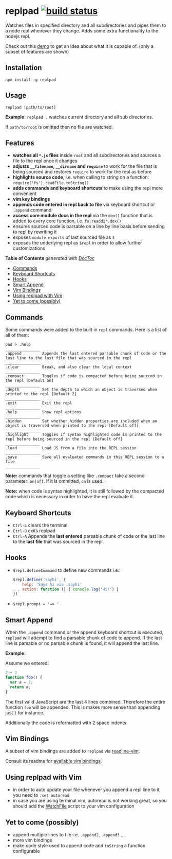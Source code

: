 # replpad [![build status](https://secure.travis-ci.org/thlorenz/replpad.png)](http://next.travis-ci.org/thlorenz/replpad)

Watches files in specified directory and all subdirectories and pipes them to a node repl whenever they change. Adds some extra
functionality to the nodejs repl.

Check out this [demo](http://youtu.be/AuGPd-AAl-8) to get an idea about what it is capable of. (only a subset of
features are shown)

## Installation

    npm install -g replpad

## Usage

    replpad [path/to/root]

**Example:** `replpad .` watches current directory and all sub directories.

If `path/to/root` is omitted then no file are watched.

## Features

- **watches all `*.js` files** inside `root` and all subdirectories and sources a file to the repl once it changes
- **adjusts `__filename`, `__dirname` and `require`** to work for the file that is being sourced and restores `require` to work
  for the repl as before
- **highlights source code**, i.e. when calling to string on a function: `require('fs').readFile.toString()`
- **adds commands and keyboard shortcuts** to make using the repl more convenient
- **vim key bindings**
- **appends code entered in repl back to file** via keyboard shortcut or `.append` command
- **access core module docs in the repl** via the `dox()` function that is added to every core function, i.e.
  `fs.readdir.dox()`
- ensures sourced code is parsable on a line by line basis before sending to repl by rewriting it
- exposes `module.exports` of last sourced file as `$`
- exposes the underlying repl as `$repl` in order to allow further customizations

**Table of Contents**  *generated with [DocToc](http://doctoc.herokuapp.com/)*

- [Commands](#commands)
- [Keyboard Shortcuts](#keyboard-shortcuts)
- [Hooks](#hooks)
- [Smart Append](#smart-append)
- [Vim Bindings](#vim-bindings)
- [Using replpad with Vim](#using-replpad-with-vim)
- [Yet to come (possibly)](#yet-to-come-possibly)

## Commands

Some commands were added to the built in `repl` commands. Here is a list of all of them:

```
pad > .help
_______________
.append         Appends the last entered parsable chunk of code or the last line to the last file that was sourced in the repl
_______________
.clear          Break, and also clear the local context
_______________
.compact        Toggles if code is compacted before being sourced in the repl [Default on]
_______________
.depth          Set the depth to which an object is traversed when printed to the repl [Default 2]
_______________
.exit           Exit the repl
_______________
.help           Show repl options
_______________
.hidden         Set whether hidden properties are included when an object is traversed when printed to the repl [Default off]
_______________
.highlight      Toggles if syntax highlighted code is printed to the repl before being sourced in the repl [Default off]
_______________
.load           Load JS from a file into the REPL session
_______________
.save           Save all evaluated commands in this REPL session to a file
_______________
```

**Note:** commands that toggle a setting like `.compact` take a second parameter: `on|off`. If it is ommitted, `on` is
used.

**Note:** when code is syntax highlighted, it is still followed by the compacted code which is necessary in order to
have the repl evaluate it.

## Keyboard Shortcuts

- `Ctrl-L` clears the terminal
- `Ctrl-D` exits replpad
- `Ctrl-A` Appends the **last entered** parsable chunk of code or the last line to the **last file** that was sourced in the repl.

## Hooks

- `$repl.defineCommand` to define new commands i.e.: 

  ```js
  $repl.define('sayhi', { 
      help: 'Says hi via .sayhi'
    , action: function () { console.log('Hi!') }
  })
  ```
- `$repl.prompt = '=> '`

## Smart Append

When the `.append` command or the append keyboard shortcut is executed, `replpad` will attempt to find a parsable chunk
of code to append. If the last line is parsable or no parsable chunk is found, it will append the last line.

**Example:**

Assume we entered:
```js
2 + 3
function foo() {
  var a = 2;
  return a;
}
```

The first valid JavaScript are the last 4 lines combined. Therefore the entire function `foo` will be appended. This is
makes more sense than appending just `}` for instance.

Additionally the code is reformatted with 2 space indents.


## Vim Bindings

A subset of vim bindings are added to `replpad` via [readline-vim](https://github.com/thlorenz/readline-vim).

Consult its readme for [available vim bindings](https://github.com/thlorenz/readline-vim#vim-bindings).

## Using replpad with Vim

- in order to auto update your file whenever you append a repl line to it, you need to `:set autoread`
- in case you are using terminal vim, autoread is not working great, so you should add the
  [WatchFile](http://vim.wikia.com/wiki/Have_Vim_check_automatically_if_the_file_has_changed_externally) script to your
  vim configuration

## Yet to come (possibly)

- append multiple lines to file i.e. `.append2`, `.append3` ...
- more vim bindings
- make code style used to append code and `toString` a function configurable
